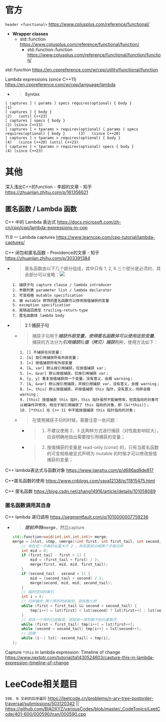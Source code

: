 
# 官方

`header <functional>` https://www.cplusplus.com/reference/functional/
- **Wrapper classes**
  * std::function https://www.cplusplus.com/reference/functional/function/
    + std::function::function https://www.cplusplus.com/reference/functional/function/function/

std::function https://en.cppreference.com/w/cpp/utility/functional/function

Lambda expressions (since C++11) https://en.cppreference.com/w/cpp/language/lambda
- > **Syntax**
```console
[ captures ] ( params ) specs requires(optional) { body }	                                  (1)	
[ captures ] { body }	                                                                      (2)	(until C++23)
[ captures ] specs { body }	                                                                (2)	(since C++23)
[ captures ] < tparams > requires(optional) ( params ) specs requires(optional) { body }	  (3)	(since C++20)
[ captures ] < tparams > requires(optional) { body }	                                      (4)	(since C++20) (until C++23)
[ captures ] < tparams > requires(optional) specs { body }	                                (4)	(since C++23)
```

# 其他

深入浅出C++的function - 李超的文章 - 知乎 https://zhuanlan.zhihu.com/p/161356621

## 匿名函数 / Lambda 函数

C++ 中的 Lambda 表达式 https://docs.microsoft.com/zh-cn/cpp/cpp/lambda-expressions-in-cpp

11.9 — Lambda captures https://www.learncpp.com/cpp-tutorial/lambda-captures/

C++ 闭包和匿名函数 - Providence的文章 - 知乎 https://zhuanlan.zhihu.com/p/303391384
- > 匿名函数由以下几个部分组成，其中只有 1, 2, 6 三个部分是必须的，其余部分可以省略：![](https://pic1.zhimg.com/80/v2-38e792a40f910a018b17092cdc723674_1440w.jpg)
  ```console
  1. 捕获子句 capture clause / lambda introducer
  2. 参数列表 parameter list / lambda declarator
  3. 可变规格 mutable specification
  4. 被 mutable 修饰的匿名函数可以修改按值捕获的变量
  5. exception specification
  6. 尾随返回类型 trailing-return-type
  7. 匿名函数体 lambda body
  ```
- > **2.1 捕获子句**
  * > 捕获子句用于***捕获外部变量，使得匿名函数体可以使用这些变量***，捕获的方法分为***引用捕获***和***值（拷贝）捕获***两种，使用方法如下：
    ```console
    1. [] 不捕获任何变量；
    2. [&] 按引用捕获所有外部变量；
    3. [=] 按值捕获所有外部变量
    4. [&, var] 默认按引用捕获，仅按值捕获 var；
    5. [=, &var] 默认按值捕获，仅按引用捕获 var；
    6. [y, y] 重复按值捕获同一个变量，没有意义，会报 warning；
    7. [&, &var] 默认按引用捕获，并按引用捕获 var，没有意义，会报 warning；
    8. [=, this] 默认按值捕获，并按值捕获 this 指针，没有意义，同样会报 warning；
    9. [this] 按值捕获 this 指针，this 指针虽然不能被修改，但其指向的对象可以被操作并修改，相当于按引用捕获了 this 指向的对象，即 [&(*this)]；
    10. [*this] 在 C++ 11 中不能按值捕获 this 指针指向的对象；
    ```
  * > 在使用捕获子句的时候，需要注意一些问题：
    + > 1. 不建议使用 2，3 这两种方式进行捕获（对性能影响较大），应该明确地指出需要按引用捕获的变量；
    + > 2. 按值捕获的变量是 read-only (const) 的，只有当匿名函数的可变规格被显式声明为 mutable 的时候才可以修改按值捕获的变量；

C++ lambda表达式与函数对象 https://www.jianshu.com/p/d686ad9de817

C++匿名函数的使用 https://www.cnblogs.com/yaya12138/p/11815475.html

C++ 匿名函数 https://blog.csdn.net/zhang14916/article/details/101058089

### 匿名函数调用其自身

C++ lambda 递归调用 https://segmentfault.com/q/1010000007759236
- > ***提前声明merge***，然后capture
  ```cpp
  std::function<void(int,int,int,int)> merge;
  merge = [&lst, &tmp, &merge](int first, int first_tail, int second, int second_tail) -> void {
      // 存在任一子串的长度大于 2 ，则将其拆分成两个子串归并
      int mid = 0;
      if (first_tail - first > 1) {
          mid = (first_tail + first) / 2;
          merge(first, mid, mid, first_tail);
      }
      if (second_tail - second > 1) {
          mid = (second_tail + second) / 2;
          merge(second, mid, mid, second_tail);
      }
      // 临时空间的索引
      int i = 0;
      // 归并操作,两个序列均未取完，则先取小的
      while (first < first_tail && second < second_tail) {
          tmp[i++] = lst[first] < lst[second] ? lst[first++] : lst[second++];
      }
      // 存在一个序列已经取完，则将另一序列剩下的元素取尽
      while (first < first_tail) tmp[i++] = lst[first++];
      while (second < second_tail) tmp[i++] = lst[second++];
      // 回填
      while (i--) lst[--second_tail] = tmp[i];
  };
  ```

Capture `*this` in lambda expression: Timeline of change https://www.nextptr.com/tutorial/ta1430524603/capture-this-in-lambda-expression-timeline-of-change

# LeeCode相关题目

`590. N 叉树的后序遍历` https://leetcode.cn/problems/n-ary-tree-postorder-traversal/submissions/503120342 || https://github.com/BIAOXYZ/variousCodes/blob/master/_CodeTopics/LeetCode/401-600/000590/tran/000590.cpp
